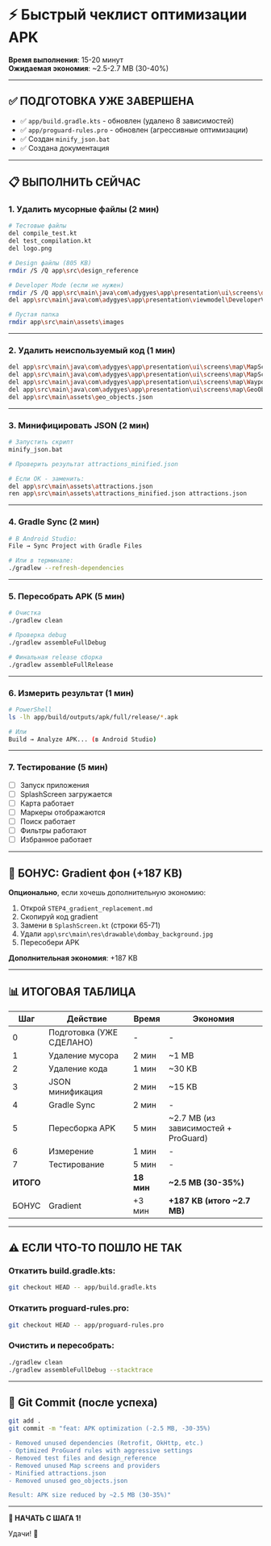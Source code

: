 # ⚡ Быстрый чеклист оптимизации APK

**Время выполнения**: 15-20 минут  
**Ожидаемая экономия**: ~2.5-2.7 MB (30-40%)

---

## ✅ ПОДГОТОВКА УЖЕ ЗАВЕРШЕНА

- ✅ `app/build.gradle.kts` - обновлен (удалено 8 зависимостей)
- ✅ `app/proguard-rules.pro` - обновлен (агрессивные оптимизации)
- ✅ Создан `minify_json.bat`
- ✅ Создана документация

---

## 📋 ВЫПОЛНИТЬ СЕЙЧАС

### 1. Удалить мусорные файлы (2 мин)

```bash
# Тестовые файлы
del compile_test.kt
del test_compilation.kt  
del logo.png

# Design файлы (805 KB)
rmdir /S /Q app\src\design_reference

# Developer Mode (если не нужен)
rmdir /S /Q app\src\main\java\com\adygyes\app\presentation\ui\screens\developer
del app\src\main\java\com\adygyes\app\presentation\viewmodel\DeveloperViewModel.kt

# Пустая папка
rmdir app\src\main\assets\images
```

---

### 2. Удалить неиспользуемый код (1 мин)

```bash
del app\src\main\java\com\adygyes\app\presentation\ui\screens\map\MapScreenReliable.kt
del app\src\main\java\com\adygyes\app\presentation\ui\screens\map\MapScreenTablet.kt
del app\src\main\java\com\adygyes\app\presentation\ui\screens\map\WaypointMarkerProvider.kt
del app\src\main\java\com\adygyes\app\presentation\ui\screens\map\GeoObjectProvider.kt
del app\src\main\assets\geo_objects.json
```

---

### 3. Минифицировать JSON (2 мин)

```bash
# Запустить скрипт
minify_json.bat

# Проверить результат attractions_minified.json

# Если OK - заменить:
del app\src\main\assets\attractions.json
ren app\src\main\assets\attractions_minified.json attractions.json
```

---

### 4. Gradle Sync (2 мин)

```bash
# В Android Studio:
File → Sync Project with Gradle Files

# Или в терминале:
./gradlew --refresh-dependencies
```

---

### 5. Пересобрать APK (5 мин)

```bash
# Очистка
./gradlew clean

# Проверка debug
./gradlew assembleFullDebug

# Финальная release сборка
./gradlew assembleFullRelease
```

---

### 6. Измерить результат (1 мин)

```bash
# PowerShell
ls -lh app/build/outputs/apk/full/release/*.apk

# Или
Build → Analyze APK... (в Android Studio)
```

---

### 7. Тестирование (5 мин)

- [ ] Запуск приложения
- [ ] SplashScreen загружается
- [ ] Карта работает
- [ ] Маркеры отображаются
- [ ] Поиск работает
- [ ] Фильтры работают
- [ ] Избранное работает

---

## 🎁 БОНУС: Gradient фон (+187 KB)

**Опционально**, если хочешь дополнительную экономию:

1. Открой `STEP4_gradient_replacement.md`
2. Скопируй код gradient
3. Замени в `SplashScreen.kt` (строки 65-71)
4. Удали `app\src\main\res\drawable\dombay_background.jpg`
5. Пересобери APK

**Дополнительная экономия**: +187 KB

---

## 📊 ИТОГОВАЯ ТАБЛИЦА

| Шаг | Действие | Время | Экономия |
|-----|----------|-------|----------|
| 0 | Подготовка (УЖЕ СДЕЛАНО) | - | - |
| 1 | Удаление мусора | 2 мин | ~1 MB |
| 2 | Удаление кода | 1 мин | ~30 KB |
| 3 | JSON минификация | 2 мин | ~15 KB |
| 4 | Gradle Sync | 2 мин | - |
| 5 | Пересборка APK | 5 мин | ~2.7 MB (из зависимостей + ProGuard) |
| 6 | Измерение | 1 мин | - |
| 7 | Тестирование | 5 мин | - |
| **ИТОГО** | | **18 мин** | **~2.5 MB (30-35%)** |
| БОНУС | Gradient | +3 мин | **+187 KB (итого ~2.7 MB)** |

---

## ⚠️ ЕСЛИ ЧТО-ТО ПОШЛО НЕ ТАК

### Откатить build.gradle.kts:
```bash
git checkout HEAD -- app/build.gradle.kts
```

### Откатить proguard-rules.pro:
```bash
git checkout HEAD -- app/proguard-rules.pro
```

### Очистить и пересобрать:
```bash
./gradlew clean
./gradlew assembleFullDebug --stacktrace
```

---

## 📝 Git Commit (после успеха)

```bash
git add .
git commit -m "feat: APK optimization (-2.5 MB, -30-35%)

- Removed unused dependencies (Retrofit, OkHttp, etc.)
- Optimized ProGuard rules with aggressive settings
- Removed test files and design_reference
- Removed unused Map screens and providers
- Minified attractions.json
- Removed unused geo_objects.json

Result: APK size reduced by ~2.5 MB (30-35%)"
```

---

**🚀 НАЧАТЬ С ШАГА 1!**

Удачи! 🎉
